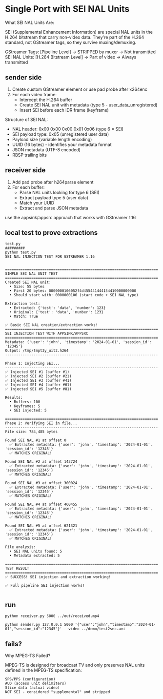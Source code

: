 # Single Port with SEI NAL Units

What SEI NAL Units Are:

SEI (Supplemental Enhancement Information) are special NAL units in the H.264 bitstream that carry non-video data. They're part of the H.264 standard, not GStreamer tags, so they survive muxing/demuxing.

GStreamer Tags: [Pipeline Level] → STRIPPED by muxer → Not transmitted
SEI NAL Units:  [H.264 Bitstream Level] → Part of video → Always transmitted

## sender side

1. Create custom GStreamer element or use pad probe after x264enc
2. For each video frame:
   - Intercept the H.264 buffer
   - Create SEI NAL unit with metadata (type 5 - user_data_unregistered)
   - Insert SEI before each IDR frame (keyframe)
   
Structure of SEI NAL:
- NAL header: 0x00 0x00 0x00 0x01 0x06 (type 6 = SEI)
- SEI payload type: 0x05 (unregistered user data)
- Payload size (variable length encoding)
- UUID (16 bytes) - identifies your metadata format
- JSON metadata (UTF-8 encoded)
- RBSP trailing bits

## receiver side

1. Add pad probe after h264parse element
2. For each buffer:
   - Parse NAL units looking for type 6 (SEI)
   - Extract payload type 5 (user data)
   - Match your UUID
   - Extract and parse JSON metadata

use the appsink/appsrc approach that works with GStreamer 1.16



## local test to prove extractions

```
test.py
#########
python test.py
SEI NAL INJECTION TEST FOR GSTREAMER 1.16


======================================================================
SIMPLE SEI NAL UNIT TEST
======================================================================
Created SEI NAL unit:
  • Size: 55 bytes
  • First 20 bytes: 0000000106052f4d455441444154410000000000
  • Should start with: 0000000106 (start code + SEI NAL type)

Extraction test:
  • Extracted: {'test': 'data', 'number': 123}
  • Original: {'test': 'data', 'number': 123}
  • Match: True

✅ Basic SEI NAL creation/extraction works!
======================================================================
SEI INJECTION TEST WITH APPSINK/APPSRC
======================================================================
Metadata: {'user': 'john', 'timestamp': '2024-01-01', 'session_id': '12345'}
Output: /tmp/tmpt3y_uit2.h264
----------------------------------------------------------------------

Phase 1: Injecting SEI...
----------------------------------------------------------------------
✅ Injected SEI #1 (buffer #1)
✅ Injected SEI #2 (buffer #21)
✅ Injected SEI #3 (buffer #41)
✅ Injected SEI #4 (buffer #61)
✅ Injected SEI #5 (buffer #81)

Results:
  • Buffers: 100
  • Keyframes: 5
  • SEI injected: 5

======================================================================
Phase 2: Verifying SEI in file...
----------------------------------------------------------------------
File size: 784,485 bytes

Found SEI NAL #1 at offset 0
  ✅ Extracted metadata: {'user': 'john', 'timestamp': '2024-01-01', 'session_id': '12345'}
  ✅ MATCHES ORIGINAL!

Found SEI NAL #2 at offset 143724
  ✅ Extracted metadata: {'user': 'john', 'timestamp': '2024-01-01', 'session_id': '12345'}
  ✅ MATCHES ORIGINAL!

Found SEI NAL #3 at offset 300024
  ✅ Extracted metadata: {'user': 'john', 'timestamp': '2024-01-01', 'session_id': '12345'}
  ✅ MATCHES ORIGINAL!

Found SEI NAL #4 at offset 460455
  ✅ Extracted metadata: {'user': 'john', 'timestamp': '2024-01-01', 'session_id': '12345'}
  ✅ MATCHES ORIGINAL!

Found SEI NAL #5 at offset 621321
  ✅ Extracted metadata: {'user': 'john', 'timestamp': '2024-01-01', 'session_id': '12345'}
  ✅ MATCHES ORIGINAL!

File analysis:
  • SEI NAL units found: 5
  • Metadata extracted: 5

======================================================================
TEST RESULT
======================================================================
✅ SUCCESS! SEI injection and extraction working!

✅ Full pipeline SEI injection works!


```


## run

```
python receiver.py 5000 ../out/received.mp4

python sender.py 127.0.0.1 5000 '{"user":"john","timestamp":"2024-01-01","session_id":"12345"}' --video ../demo/test2sec.avi
```


## fails?

Why MPEG-TS Failed? 

MPEG-TS is designed for broadcast TV and only preserves NAL units defined in the MPEG-TS specification:

  ```
  SPS/PPS (configuration)
  AUD (access unit delimiters)
  Slice data (actual video)
  NOT SEI - considered "supplemental" and stripped
  ```


